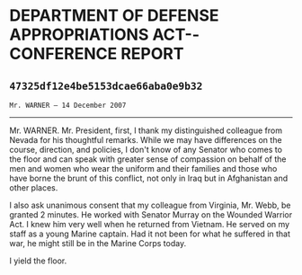 # DEPARTMENT OF DEFENSE APPROPRIATIONS ACT--CONFERENCE REPORT
## `47325df12e4be5153dcae66aba0e9b32`
`Mr. WARNER — 14 December 2007`

---


Mr. WARNER. Mr. President, first, I thank my distinguished colleague 
from Nevada for his thoughtful remarks. While we may have differences 
on the course, direction, and policies, I don't know of any Senator who 
comes to the floor and can speak with greater sense of compassion on 
behalf of the men and women who wear the uniform and their families and 
those who have borne the brunt of this conflict, not only in Iraq but 
in Afghanistan and other places.

I also ask unanimous consent that my colleague from Virginia, Mr. 
Webb, be granted 2 minutes. He worked with Senator Murray on the 
Wounded Warrior Act. I knew him very well when he returned from 
Vietnam. He served on my staff as a young Marine captain. Had it not 
been for what he suffered in that war, he might still be in the Marine 
Corps today.

I yield the floor.